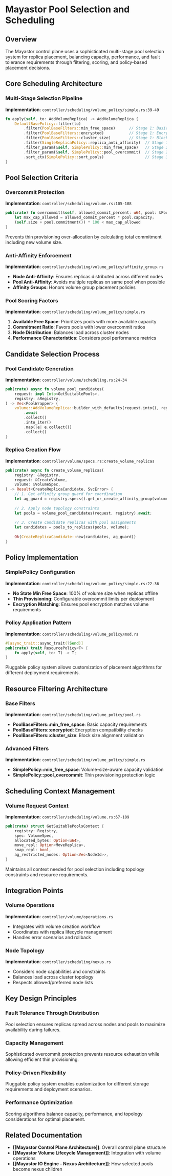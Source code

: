 # Mayastor Pool Selection and Scheduling

## Overview
The Mayastor control plane uses a sophisticated multi-stage pool selection system for replica placement, balancing capacity, performance, and fault tolerance requirements through filtering, scoring, and policy-based placement decisions.

## Core Scheduling Architecture

### Multi-Stage Selection Pipeline
**Implementation**: `controller/scheduling/volume_policy/simple.rs:39-49`
```rust
fn apply(self, to: AddVolumeReplica) -> AddVolumeReplica {
    DefaultBasePolicy::filter(to)
        .filter(PoolBaseFilters::min_free_space)      // Stage 1: Basic capacity
        .filter(PoolBaseFilters::encrypted)           // Stage 1: Encryption match
        .filter(PoolBaseFilters::cluster_size)        // Stage 1: Block compatibility
        .filter(SingleReplicaPolicy::replica_anti_affinity)  // Stage 1: Node distribution
        .filter_param(&self, SimplePolicy::min_free_space)   // Stage 2: Volume-specific
        .filter_param(&self, SimplePolicy::pool_overcommit)  // Stage 2: Overcommit protection
        .sort_ctx(SimplePolicy::sort_pools)                  // Stage 3: Score ranking
}
```

## Pool Selection Criteria

### Overcommit Protection
**Implementation**: `controller/scheduling/volume.rs:105-108`
```rust
pub(crate) fn overcommit(&self, allowed_commit_percent: u64, pool: &PoolWrapper) -> bool {
    let max_cap_allowed = allowed_commit_percent * pool.capacity;
    (self.size + pool.commitment()) * 100 < max_cap_allowed
}
```
Prevents thin provisioning over-allocation by calculating total commitment including new volume size.

### Anti-Affinity Enforcement
**Implementation**: `controller/scheduling/volume_policy/affinity_group.rs`
- **Node Anti-Affinity**: Ensures replicas distributed across different nodes
- **Pool Anti-Affinity**: Avoids multiple replicas on same pool when possible
- **Affinity Groups**: Honors volume group placement policies

### Pool Scoring Factors
**Implementation**: `controller/scheduling/volume_policy/simple.rs`
1. **Available Free Space**: Prioritizes pools with more available capacity
2. **Commitment Ratio**: Favors pools with lower overcommit ratios
3. **Node Distribution**: Balances load across cluster nodes
4. **Performance Characteristics**: Considers pool performance metrics

## Candidate Selection Process

### Pool Candidate Generation
**Implementation**: `controller/volume/scheduling.rs:24-34`
```rust
pub(crate) async fn volume_pool_candidates(
    request: impl Into<GetSuitablePools>,
    registry: &Registry,
) -> Vec<PoolWrapper> {
    volume::AddVolumeReplica::builder_with_defaults(request.into(), registry)
        .await
        .collect()
        .into_iter()
        .map(|e| e.collect())
        .collect()
}
```

### Replica Creation Flow
**Implementation**: `controller/volume/specs.rs:create_volume_replicas`
```rust
pub(crate) async fn create_volume_replicas(
    registry: &Registry,
    request: &CreateVolume,
    volume: &VolumeSpec,
) -> Result<CreateReplicaCandidate, SvcError> {
    // 1. Get affinity group guard for coordination
    let ag_guard = registry.specs().get_or_create_affinity_group(volume);
    
    // 2. Apply node topology constraints
    let pools = volume_pool_candidates(request, registry).await;
    
    // 3. Create candidate replicas with pool assignments
    let candidates = pools_to_replicas(pools, volume);
    
    Ok(CreateReplicaCandidate::new(candidates, ag_guard))
}
```

## Policy Implementation

### SimplePolicy Configuration
**Implementation**: `controller/scheduling/volume_policy/simple.rs:22-36`
- **No State Min Free Space**: 100% of volume size when replicas offline
- **Thin Provisioning**: Configurable overcommit limits per deployment
- **Encryption Matching**: Ensures pool encryption matches volume requirements

### Policy Application Pattern
**Implementation**: `controller/scheduling/volume_policy/mod.rs`
```rust
#[async_trait::async_trait(?Send)]
pub(crate) trait ResourcePolicy<T> {
    fn apply(self, to: T) -> T;
}
```
Pluggable policy system allows customization of placement algorithms for different deployment requirements.

## Resource Filtering Architecture

### Base Filters
**Implementation**: `controller/scheduling/volume_policy/pool.rs`
- **PoolBaseFilters::min_free_space**: Basic capacity requirements
- **PoolBaseFilters::encrypted**: Encryption compatibility checks
- **PoolBaseFilters::cluster_size**: Block size alignment validation

### Advanced Filters
**Implementation**: `controller/scheduling/volume_policy/simple.rs`
- **SimplePolicy::min_free_space**: Volume-size-aware capacity validation
- **SimplePolicy::pool_overcommit**: Thin provisioning protection logic

## Scheduling Context Management

### Volume Request Context
**Implementation**: `controller/scheduling/volume.rs:67-109`
```rust
pub(crate) struct GetSuitablePoolsContext {
    registry: Registry,
    spec: VolumeSpec,
    allocated_bytes: Option<u64>,
    move_repl: Option<MoveReplica>,
    snap_repl: bool,
    ag_restricted_nodes: Option<Vec<NodeId>>,
}
```
Maintains all context needed for pool selection including topology constraints and resource requirements.

## Integration Points

### Volume Operations
**Implementation**: `controller/volume/operations.rs`
- Integrates with volume creation workflow
- Coordinates with replica lifecycle management
- Handles error scenarios and rollback

### Node Topology
**Implementation**: `controller/scheduling/nexus.rs`
- Considers node capabilities and constraints
- Balances load across cluster topology
- Respects allowed/preferred node lists

## Key Design Principles

### Fault Tolerance Through Distribution
Pool selection ensures replicas spread across nodes and pools to maximize availability during failures.

### Capacity Management
Sophisticated overcommit protection prevents resource exhaustion while allowing efficient thin provisioning.

### Policy-Driven Flexibility
Pluggable policy system enables customization for different storage requirements and deployment scenarios.

### Performance Optimization
Scoring algorithms balance capacity, performance, and topology considerations for optimal placement.

## Related Documentation
- **[[Mayastor Control Plane Architecture]]**: Overall control plane structure
- **[[Mayastor Volume Lifecycle Management]]**: Integration with volume operations
- **[[Mayastor IO Engine - Nexus Architecture]]**: How selected pools become nexus children